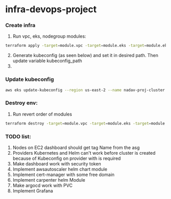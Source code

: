 # infra-devops-project

### Create infra
1. Run vpc, eks, nodegroup modules:
```bash
terraform apply -target=module.vpc -target=module.eks -target=module.eks_nodegroup
```
2. Generate kubeconfig (as seen below) and set it in desired path. Then update variable kubeconfig_path
3. 


### Update kubeconfig
```bash
aws eks update-kubeconfig --region us-east-2 --name nadav-proj-cluster --kubeconfig /tmp/kubeconfig-nadav-proj-cluster
```



### Destroy env:
1. Run revert order of modules
```bash
terraform destroy -target=module.vpc -target=module.eks -target=module.eks_nodegroup
```
### TODO list:
1. Nodes on EC2 dashboard should get tag Name from the asg
2. Providers Kubernetes and Helm can't work before cluster is created because of Kubeconfig on provider with is required
3. Make dashboard work with security token
4. Implement awsautoscaler helm chart module
5. Implement cert-manager with some free domain
6. Implement carpenter helm Module
7. Make argocd work with PVC
8. Implement Grafana